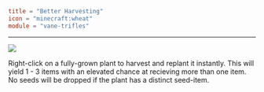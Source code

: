 ```toml
title = "Better Harvesting"
icon = "minecraft:wheat"
module = "vane-trifles"
```
---
![](assets/gifs/better-harvesting.gif)

Right-click on a fully-grown plant to harvest and replant it instantly. This will yield 1 - 3 items with an elevated chance at
recieving more than one item. No seeds will be dropped if the plant has a distinct seed-item.
